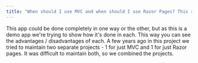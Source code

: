 ```yaml
---
title: "When should I use MVC and when should I use Razor Pages? This repo does both!"
---
```


This app could be done completely in one way or the other, but as this is a demo app we're trying to show how it's done in each. This way you can see the advantages / disadvantages of each. A few years ago in this project we tried to maintain two separate projects - 1 for just MVC and 1 for just Razor pages. It was difficult to maintain both, so we combined the projects.